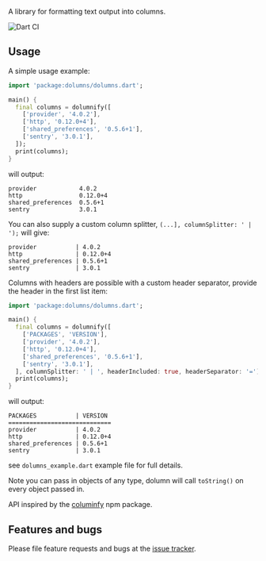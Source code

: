 A library for formatting text output into columns.

![Dart CI](https://github.com/maks/dolumns/workflows/Dart%20CI/badge.svg)

## Usage

A simple usage example:

```dart
import 'package:dolumns/dolumns.dart';

main() {
  final columns = dolumnify([
    ['provider', '4.0.2'],
    ['http', '0.12.0+4'],
    ['shared_preferences', '0.5.6+1'],
    ['sentry', '3.0.1'],
  ]);
  print(columns);
}
```

will output:
```
provider            4.0.2   
http                0.12.0+4
shared_preferences  0.5.6+1 
sentry              3.0.1   
```

You can also supply a custom column splitter, `(...], columnSplitter: ' | ');` will give:

```
provider           | 4.0.2   
http               | 0.12.0+4
shared_preferences | 0.5.6+1 
sentry             | 3.0.1 
```

Columns with headers are possible with a custom header separator, provide the header in the first list item: 

```dart
import 'package:dolumns/dolumns.dart';

main() {
  final columns = dolumnify([
    ['PACKAGES', 'VERSION'],
    ['provider', '4.0.2'],
    ['http', '0.12.0+4'],
    ['shared_preferences', '0.5.6+1'],
    ['sentry', '3.0.1'],
  ], columnSplitter: ' | ', headerIncluded: true, headerSeparator: '=');
  print(columns);
}
```

will output:

```
PACKAGES           | VERSION 
=============================
provider           | 4.0.2   
http               | 0.12.0+4
shared_preferences | 0.5.6+1 
sentry             | 3.0.1   
```

see `dolumns_example.dart` example file for full details.


Note you can pass in objects of any type, dolumn will call `toString()` on every object passed in.

API inspired by the [columinfy](https://github.com/timoxley/columnify) npm package.

## Features and bugs

Please file feature requests and bugs at the [issue tracker][tracker].

[tracker]: http://github.com/maks/dolumns/issues
